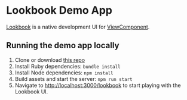 # Lookbook Demo App

[Lookbook](https://github.com/allmarkedup/lookbook) is a native development UI for [ViewComponent](https://viewcomponent.org/).

## Running the demo app locally

1. Clone or download [this repo](https://github.com/allmarkedup/lookbook-demo)
2. Install Ruby dependencies: `bundle install`
3. Install Node dependencies: `npm install`
4. Build assets and start the server: `npm run start`
5. Navigate to [http://localhost:3000/lookbook](http://localhost:3000/lookbook) to start playing with the Lookbook UI.
